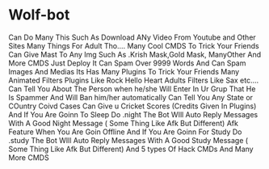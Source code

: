 # Wolf-bot
Can Do Many This Such As Download ANy Video From Youtube and Other Sites  Many Things For Adult Tho....  Many Cool CMDS To Trick Your Friends  Can Give Mast To Any Img Such As .Krish Mask,Gold Mask, ManyOther  And More CMDS Just Deploy It  Can Spam Over 9999 Words And Can Spam Images And Medias  Its Has Many Plugins To Trick Your Friends  Many Animated Filters Plugins Like Rock Hello Heart Adults Filters Like Sax etc....  Can Tell You About The Person when he/she Will Enter In Ur Grup That He Is Spammer And Will Ban him/her automatically  Can Tell You Any State or COuntry Coivd Cases  Can Give u Cricket Scores (Credits Given In Plugins)  And If You Are Goinn To Sleep Do .night The Bot WIll Auto Reply Messages With A Good Night Message ( Some Thing Like Afk But Different)  Afk Feature When You Are Goin Offline  And If You Are Goinn For Study Do .study The Bot WIll Auto Reply Messages With A Good Study Message ( Some Thing Like Afk But Different)  And 5 types Of Hack CMDs  And Many More CMDS
